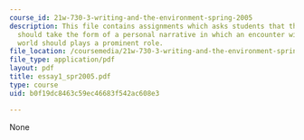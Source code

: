 ```yaml
---
course_id: 21w-730-3-writing-and-the-environment-spring-2005
description: This file contains assignments which asks students that their first essay
  should take the form of a personal narrative in which an encounter with the natural
  world should plays a prominent role.
file_location: /coursemedia/21w-730-3-writing-and-the-environment-spring-2005/b0f19dc8463c59ec46683f542ac608e3_essay1_spr2005.pdf
file_type: application/pdf
layout: pdf
title: essay1_spr2005.pdf
type: course
uid: b0f19dc8463c59ec46683f542ac608e3

---
```

None